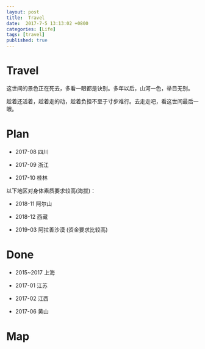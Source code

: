 ```yaml
---
layout: post
title:  Travel
date:  2017-7-5 13:13:02 +0800
categories: [Life]
tags: [travel]
published: true
---
```


# Travel

这世间的景色正在死去，多看一眼都是诀别。多年以后，山河一色，举目无别。

趁着还活着，趁着走的动，趁着负担不至于寸步难行。去走走吧，看这世间最后一眼。

# Plan

- 2017-08 四川

- 2017-09 浙江

- 2017-10 桂林


以下地区对身体素质要求较高(海拔)：

- 2018-11 阿尔山

- 2018-12 西藏
 
- 2019-03 阿拉善沙漠 (资金要求比较高)

# Done

- 2015~2017 上海

- 2017-01 江苏

- 2017-02 江西

- 2017-06 黄山

# Map





